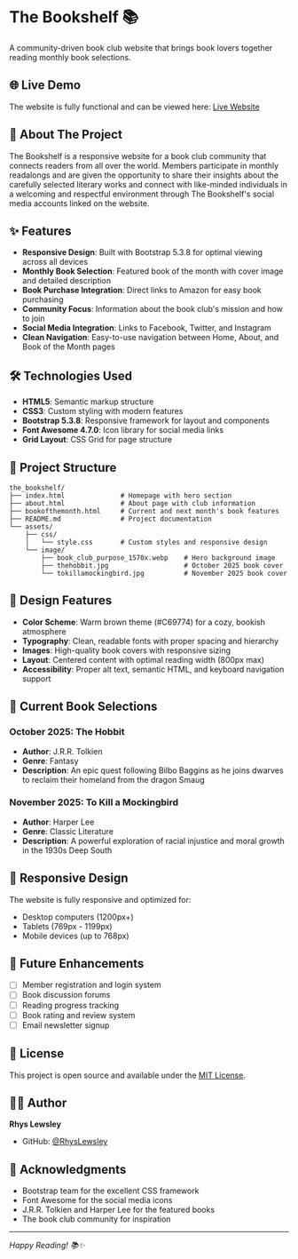 # The Bookshelf 📚

A community-driven book club website that brings book lovers together reading monthly book selections.

## 🌐 Live Demo

The website is fully functional and can be viewed here:
<a href="https://rhyslewsley.github.io/the_bookshelf/" target="_blank" rel="noopener">Live Website</a>

## 🌟 About The Project 

The Bookshelf is a responsive website for a book club community that connects readers from all over the world. Members participate in monthly readalongs and are given the opportunity to share their insights about the carefully selected literary works and connect with like-minded individuals in a welcoming and respectful environment through The Bookshelf's social media accounts linked on the website.
    
## ✨ Features

- **Responsive Design**: Built with Bootstrap 5.3.8 for optimal viewing across all devices
- **Monthly Book Selection**: Featured book of the month with cover image and detailed description
- **Book Purchase Integration**: Direct links to Amazon for easy book purchasing
- **Community Focus**: Information about the book club's mission and how to join
- **Social Media Integration**: Links to Facebook, Twitter, and Instagram
- **Clean Navigation**: Easy-to-use navigation between Home, About, and Book of the Month pages

## 🛠️ Technologies Used

- **HTML5**: Semantic markup structure
- **CSS3**: Custom styling with modern features
- **Bootstrap 5.3.8**: Responsive framework for layout and components
- **Font Awesome 4.7.0**: Icon library for social media links
- **Grid Layout**: CSS Grid for page structure

## 📁 Project Structure

```
the_bookshelf/
├── index.html              # Homepage with hero section
├── about.html              # About page with club information
├── bookofthemonth.html     # Current and next month's book features
├── README.md               # Project documentation
└── assets/
    ├── css/
    │   └── style.css       # Custom styles and responsive design
    └── image/
        ├── book_club_purpose_1570x.webp    # Hero background image
        ├── thehobbit.jpg                   # October 2025 book cover
        └── tokillamockingbird.jpg          # November 2025 book cover
```

## 🎨 Design Features

- **Color Scheme**: Warm brown theme (#C69774) for a cozy, bookish atmosphere
- **Typography**: Clean, readable fonts with proper spacing and hierarchy
- **Images**: High-quality book covers with responsive sizing
- **Layout**: Centered content with optimal reading width (800px max)
- **Accessibility**: Proper alt text, semantic HTML, and keyboard navigation support

## 📖 Current Book Selections

### October 2025: The Hobbit
- **Author**: J.R.R. Tolkien
- **Genre**: Fantasy
- **Description**: An epic quest following Bilbo Baggins as he joins dwarves to reclaim their homeland from the dragon Smaug

### November 2025: To Kill a Mockingbird
- **Author**: Harper Lee
- **Genre**: Classic Literature
- **Description**: A powerful exploration of racial injustice and moral growth in the 1930s Deep South

## 📱 Responsive Design

The website is fully responsive and optimized for:
- Desktop computers (1200px+)
- Tablets (769px - 1199px)
- Mobile devices (up to 768px)

## 📝 Future Enhancements

- [ ] Member registration and login system
- [ ] Book discussion forums
- [ ] Reading progress tracking
- [ ] Book rating and review system
- [ ] Email newsletter signup

## 📄 License

This project is open source and available under the [MIT License](LICENSE).

## 👨‍💻 Author

**Rhys Lewsley**
- GitHub: [@RhysLewsley](https://github.com/RhysLewsley)

## 🙏 Acknowledgments

- Bootstrap team for the excellent CSS framework
- Font Awesome for the social media icons
- J.R.R. Tolkien and Harper Lee for the featured books
- The book club community for inspiration

---

*Happy Reading! 📚✨*